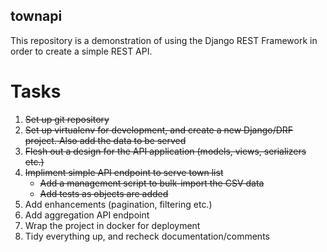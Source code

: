 townapi
-------

This repository is a demonstration of using the Django REST Framework in order to create a simple REST API.

Tasks
=====

  1. ~~Set up git repository~~
  2. ~~Set up virtualenv for development, and create a new Django/DRF project. Also add the data to be served~~
  3. ~~Flesh out a design for the API application (models, views, serializers etc.)~~
  4. ~~Impliment simple API endpoint to serve town list~~
      - ~~Add a management script to bulk-import the CSV data~~
      - ~~Add tests as objects are added~~
  5. Add enhancements (pagination, filtering etc.)
  6. Add aggregation API endpoint
  7. Wrap the project in docker for deployment
  8. Tidy everything up, and recheck documentation/comments
